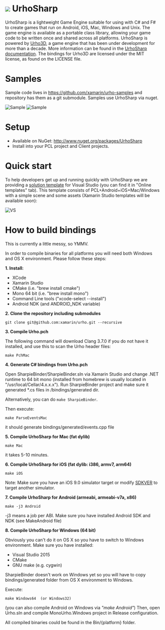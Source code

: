 # ![](http://developer.xamarin.com/guides/cross-platform/urho/introduction/Images/UrhoSharp_icon.png) UrhoSharp

UrhoSharp is a lightweight Game Engine suitable for using with C# and F# to create games
that run on Android, iOS, Mac, Windows and Unix. The game engine is available as a 
portable class library, allowing your game code to be written once and shared across 
all platforms. UrhoSharp is powered by [Urho3D](http://urho3d.github.io/), 
a game engine that has been under development for more than a decade. 
More information can be found in the [UrhoSharp documentation](http://developer.xamarin.com/guides/cross-platform/urho/introduction/).
The bindings for Urho3D are licensed under the MIT license, as
found on the LICENSE file.   

# Samples

Sample code lives in https://github.com/xamarin/urho-samples and
repository has them as a git submodule. Samples use UrhoSharp via nuget.

![Sample](https://github.com/xamarin/urho-samples/raw/master/SamplyGame/Screenshots/Video.gif) ![Sample](https://github.com/xamarin/urho-samples/raw/master/SamplyGame/Screenshots/Video.gif)

# Setup

* Available on NuGet: http://www.nuget.org/packages/UrhoSharp
* Install into your PCL project and Client projects.

# Quick start

To help developers get up and running quickly with UrhoSharp we are providing 
a [solution template](https://visualstudiogallery.msdn.microsoft.com/0851993e-16e9-417e-92f2-6bdb39308ed2) for Visual Studio (you can find it in "Online templates" tab). 
This template consists of PCL+Android+iOS+Mac/Windows with a simple scene and 
some assets (Xamarin Studio templates will be available soon):

![VS](https://habrastorage.org/files/f22/b49/ded/f22b49dedc264396a47015784bd9b35f.gif)

# How to build bindings

This is currently a little messy, so YMMV.

In order to compile binaries for all platforms you will need both
Windows and OS X environment.  Please follow these steps:

**1. Install:**

- XCode
- Xamarin Studio
- CMake (i.e. "brew install cmake")
- Mono 64 bit (i.e. "brew install mono")
- Command Line tools ("xcode-select --install")
- Android NDK (and ANDROID_NDK variable)

**2. Clone the repository including submodules**

```
git clone git@github.com:xamarin/urho.git --recursive
```

**3. Compile Urho.pch**

The following command will download Clang 3.7.0 if you do not have it
installed, and use this to scan the Urho header files:

```
make PchMac
```

**4. Generate C# bindings from Urho.pch**

Open SharpieBinder/SharpieBinder.sln via Xamarin Studio and change
.NET runtime to 64 bit mono (installed from homebrew is usually
located in "/usr/local/Cellar/4.x.x.x"). Run SharpieBinder project and
make sure it generated *.cs files in /bindings/generated dir.

Alternatively, you can do `make SharpieBinder`.

Then execute:

```
make ParseEventsMac
```

it should generate bindings/generated/events.cpp file

**5. Compile UrhoSharp for Mac (fat dylib)**
```
make Mac
```
it takes 5-10 minutes.

**6. Compile UrhoSharp for iOS (fat dylib: i386, armv7, arm64)**
```
make iOS
```
Note: Make sure you have an iOS 9.0 simulator target or modify [SDKVER](https://github.com/xamarin/urho/blob/master/MakeiOS#L3) to target another simulator.

**7. Compile UrhoSharp for Android (armeabi, armeabi-v7a, x86)** 
```
make -j3 Android
```
-j3 means a job per ABI. Make sure you have installed Android SDK and NDK (see MakeAndroid file)

**8. Compile UrhoSharp for Windows (64 bit)**

Obviously you can't do it on OS X so you have to switch to Windows environment. Make sure you have installed:
- Visual Studio 2015
- CMake
- GNU make (e.g. cygwin)

SharpieBinder doesn't work on Windows yet so you will have to copy
bindings/generated folder from OS X environment to Windows.

Execute:
```
make Windows64  (or Windows32)
```

(you can also compile Android on Windows via *"make Android"*)
Then, open Urho.sln and compile MonoUrho.Windows project in Release configuration.

All compiled binaries could be found in the Bin/{platform} folder.

